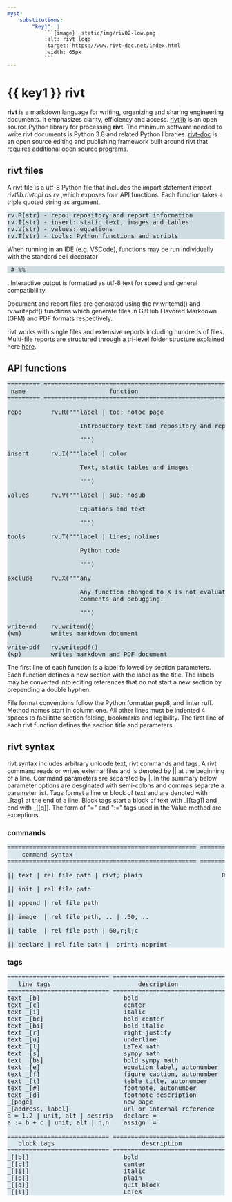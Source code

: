 ```yaml
---
myst:
    substitutions:
        "key1": |
            ```{image} _static/img/riv02-low.png
            :alt: rivt logo
            :target: https://www.rivt-doc.net/index.html
            :width: 65px
            ```
---
```


# {{ key1 }}  **rivt** 


**rivt** is a markdown language for writing, organizing and sharing engineering
documents. It emphasizes clarity, efficiency and access.
[rivtlib](https://rivt-code.net) is an open source Python library for
processing **rivt**. The minimum software needed to write rivt documents is
Python 3.8 and related Python libraries.
[rivt-doc](https://github.com/rivt-doc) is an open source editing and
publishing framework built around rivt that requires additional open source
programs.

## **rivt files**

A rivt file is a utf-8 Python file that includes the import statement *import
rivtlib.rivtapi as rv* ,which exposes four API functions. Each function takes a
triple quoted string as argument.

<pre style="background:  #cfdde2">
rv.R(str) - repo: repository and report information 
rv.I(str) - insert: static text, images and tables
rv.V(str) - values: equations
rv.T(str) - tools: Python functions and scripts
</pre>

When running in an IDE (e.g. VSCode), functions may be run individually with
the standard cell decorator <pre style="background: #cfdde2"> # %% </pre>.
Interactive output is formatted as utf-8 text for speed and general
compatiblility.

Document and report files are generated using the rv.writemd() and rv.writepdf()
functions which generate files in GitHub Flavored Markdown (GFM) and PDF
formats respectively.

rivt works with single files and extensive reports including hundreds of files.
Multi-file reports are structured through a tri-level folder structure
explained here <a href="rivt-doc.html">here</a>.

## **API functions**

<pre style="background:  #cfdde2">
========= ========================================================
 name                       function
========= ========================================================

repo        rv.R("""label | toc; notoc page

                    Introductory text and repository and report settings.

                    """)

insert      rv.I("""label | color  

                    Text, static tables and images

                    """)

values      rv.V("""label | sub; nosub 

                    Equations and text
                
                    """)

tools       rv.T("""label | lines; nolines

                    Python code

                    """)

exclude     rv.X("""any 

                    Any function changed to X is not evaluated and can be used for
                    comments and debugging.

                    """)

write-md    rv.writemd()
(wm)        writes markdown document

write-pdf   rv.writepdf()
(wp)        writes markdown and PDF document
</pre>

The first line of each function is a label followed by section parameters. Each
function defines a new section with the label as the title. The labels may be
converted into editing references that do not start a new section by prepending
a double hyphen.

File format conventions follow the Python formatter pep8, and linter ruff.
Method names start in column one. All other lines must be indented 4 spaces to
facilitate section folding, bookmarks and legibility. The first line of each
rivt function defines the section title and parameters.

## **rivt syntax**

rivt syntax includes arbitrary unicode text, rivt commands and tags. A rivt
command reads or writes external files and is denoted by || at the beginning of
a line. Command parameters are separated by |. In the summary below parameter
options are desginated with semi-colons and commas separate a parameter list.
Tags format a line or block of text and are denoted with _[tag] at the end of a
line. Block tags start a block of text with _[[tag]] and end with _[[q]]. The
form of "=" and ":=" tags used in the Value method are exceptions.

### **commands**
<pre style="background: #dce8ef">
==================================================== ==============
    command syntax                                          API 
==================================================== ==============

|| text | rel file path | rivt; plain                      R I V

|| init | rel file path                                      R

|| append | rel file path                                    R

|| image  | rel file path, .. | .50, ..                      I

|| table  | rel file path | 60,r;l;c                         I

|| declare | rel file path |  print; noprint                 V
</pre>

### **tags**

<pre style="background: #dce8ef">
============================ ================================= ==========
   line tags                        description                   API
============================ ================================ ===========
text _[b]                       bold                            R I V 
text _[c]                       center                          R I V  
text _[i]                       italic                          R I V  
text _[bc]                      bold center                     R I V  
text _[bi]                      bold italic                     R I V
text _[r]                       right justify                   R I V
text _[u]                       underline                       R I V   
text _[l]                       LaTeX math                        I V
text _[s]                       sympy math                        I V
text _[bs]                      bold sympy math                   I V
text _[e]                       equation label, autonumber        I V
text _[f]                       figure caption, autonumber        I V
text _[t]                       table title, autonumber           I V
text _[#]                       footnote, autonumber              I V
text _[d]                       footnote description              I V
_[page]                         new page                          I V
_[address, label]               url or internal reference         I V
a = 1.2 | unit, alt | descrip   declare =                           V
a := b + c | unit, alt | n,n    assign :=                           V

============================ ================================= ==========
   block tags                        description                   API
============================ ================================ ===========
_[[b]]                          bold                            R I V
_[[c]]                          center                          R I V
_[[i]]                          italic                          R I V
_[[p]]                          plain                           R I V
_[[q]]                          quit block                      R I V
_[[l]]                          LaTeX                             I V
</pre>




